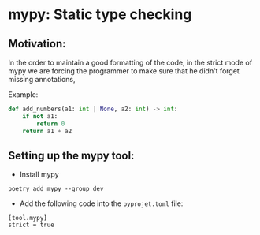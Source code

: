 # mypy: Static type checking
## Motivation:
In the order to maintain a good formatting of the code, in the strict mode of mypy
we are forcing the programmer to make sure that he didn't forget missing annotations,

Example:
```python
def add_numbers(a1: int | None, a2: int) -> int:
    if not a1:
        return 0
    return a1 + a2
```

## Setting up the mypy tool:
* Install mypy
```
poetry add mypy --group dev
```
* Add the following code into the ```pyprojet.toml``` file:

```
[tool.mypy]
strict = true
```

